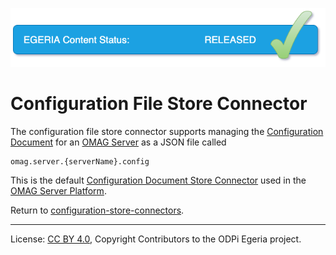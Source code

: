 <!-- SPDX-License-Identifier: Apache-2.0 -->
<!-- Copyright Contributors to the ODPi Egeria project. -->

![Released](../../../../../open-metadata-publication/website/images/egeria-content-status-released.png#pagewidth)

# Configuration File Store Connector

The configuration file store connector supports managing the
[Configuration Document](../../../../admin-services/docs/concepts/configuration-document.md) for an
[OMAG Server](../../../../admin-services/docs/concepts/omag-server.md) as a JSON file
called

```
omag.server.{serverName}.config
```

This is the default
[Configuration Document Store Connector](../../../../admin-services/docs/concepts/configuration-document-store-connector.md)
used in the [OMAG Server Platform](../../../../admin-services/docs/concepts/omag-server-platform.md).


Return to [configuration-store-connectors](..).

----
License: [CC BY 4.0](https://creativecommons.org/licenses/by/4.0/),
Copyright Contributors to the ODPi Egeria project.